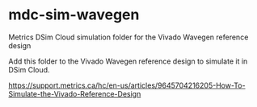# mdc-sim-wavegen
Metrics DSim Cloud simulation folder for the Vivado Wavegen reference design

Add this folder to the Vivado Wavegen reference design to simulate it in DSim Cloud.

https://support.metrics.ca/hc/en-us/articles/9645704216205-How-To-Simulate-the-Vivado-Reference-Design
